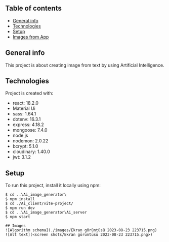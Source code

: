 ## Table of contents
* [General info](#general-info)
* [Technologies](#technologies)
* [Setup](#setup)
* [Images from App](#ımages)
## General info
This project is about creating image from text by using Artificial Intelligence. 
	
## Technologies
Project is created with:

* react: 18.2.0
* Material Ui
* sass: 1.64.1
* dotenv: 16.3.1
* express: 4.18.2
* mongoose: 7.4.0
* node js
* nodemon: 2.0.22
* bcrypt: 5.1.0
* cloudinary: 1.40.0
* jwt: 3.1.2
	
## Setup
To run this project, install it locally using npm:

```
$ cd ..\Ai_image_generator\
$ npm install
$ cd ./Ai_client/vite-project/
$ npm run dev
$ cd ..\Ai_image_generator\Ai_server
$ npm start

## Images
![Algorithm schema](./images/Ekran görüntüsü 2023-08-23 223715.png)
![Alt text](<screen shots/Ekran görüntüsü 2023-08-23 223715.png>)